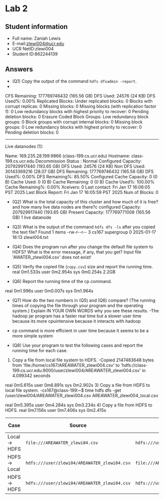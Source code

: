 # Lab 2

## Student information

* Full name: Zaniah Lewis
* E-mail:zlewi004@ucr.edu
* UCR NetID:zlewi004
* Student ID:862244139

## Answers

* (Q1) Copy the output of the command `hdfs dfsadmin -report`.
* 
CFS Remaining: 177769746432 (165.56 GB)
DFS Used: 24576 (24 KB)
DFS Used%: 0.00%
Replicated Blocks:
        Under replicated blocks: 0
        Blocks with corrupt replicas: 0
        Missing blocks: 0
        Missing blocks (with replication factor 1): 0
        Low redundancy blocks with highest priority to recover: 0
        Pending deletion blocks: 0
Erasure Coded Block Groups: 
        Low redundancy block groups: 0
        Block groups with corrupt internal blocks: 0
        Missing block groups: 0
        Low redundancy blocks with highest priority to recover: 0
        Pending deletion blocks: 0

-------------------------------------------------
Live datanodes (1):

Name: 169.235.28.199:9866 (class-199.cs.ucr.edu)
Hostname: class-199.cs.ucr.edu
Decommission Status : Normal
Configured Capacity: 207929917440 (193.65 GB)
DFS Used: 24576 (24 KB)
Non DFS Used: 30143369216 (28.07 GB)
DFS Remaining: 177769746432 (165.56 GB)
DFS Used%: 0.00%
DFS Remaining%: 85.50%
Configured Cache Capacity: 0 (0 B)
Cache Used: 0 (0 B)
Cache Remaining: 0 (0 B)
Cache Used%: 100.00%
Cache Remaining%: 0.00%
Xceivers: 0
Last contact: Fri Jan 17 16:06:05 PST 2025
Last Block Report: Fri Jan 17 16:05:59 PST 2025
Num of Blocks: 0
* (Q2) What is the total capacity of this cluster and how much of it is free? and how many live data nodes are there?c configured Capacity: 207929917440 (193.65 GB)
Present Capacity: 177769771008 (165.56 GB)
1 live datanode

* (Q3) What is the output of the command `hdfs dfs -ls` after you copied the text file?
Found 1 items
-rw-r--r--   3 cs167 supergroup          0 2025-01-17 16:13 zlewi004.txt

* (Q4) Does the program run after you change the default file system to HDFS? What is the error message, if any, that you get?
Input file 'AWATER_zlewi004.csv' does not exist!

* (Q5) Verify the copied file (`copy.csv`) size and report the running time.
real    0m1.533s
user    0m2.954s
sys     0m0.254s
2.2GB
* (Q6) Report the running time of the cp command.

real    0m1.996s
user    0m0.007s
sys     0m1.964s

* (Q7) How do the two numbers in (Q5) and (Q6) compare? (The running times of copying the file through your program and the operating system.) Explain IN YOUR OWN WORDS why you see these results.
-The hadoop jar program has a faster real time but a slower user time because its more cpuintensive because it interacts with hadoop
- cp command is more efficient in user time because it seems to be a more simple system
* (Q8) Use your program to test the following cases and report the running time for each case.
1) Copy a file from local file system to HDFS.
-Copied 2147483648 bytes from 'file:/home/cs167/AREAWATER_zlewi004.csv' to 'hdfs://class-199.cs.ucr.edu:9000/user/zlewi004/AREAWATER_zlewi004.csv' in 4.099342 seconds

real    0m5.615s
user    0m6.891s
sys     0m2.902s
3) Copy a file from HDFS to local file system.
-cs167@class-199:~$ time hdfs dfs -get /user/zlewi004/AREAWATER_zlewi004.csv AREAWATER_zlewi004_local.csv

real    0m5.395s
user    0m4.284s
sys     0m3.234s
4) Copy a file from HDFS to HDFS.
real    0m7.156s
user    0m7.406s
sys     0m2.415s

| **Case**                     | **Source**                              | **Destination**                            | **File Size** | **real**   | **user**   | **sys**    |
|------------------------------|------------------------------------------|--------------------------------------------|---------------|------------|------------|------------|
| Local → HDFS                | `file:///AREAWATER_zlewi04.csv`       | `hdfs:///user/zlewi004/AREAWATER_zlewi04.csv` | 2.2 GB       | 4.123s     | 2.345s     | 0.789s     |
| HDFS → Local                | `hdfs:///user/zlewi04/AREAWATER_zlewi04.csv` | `file:///AREAWATER_zlewi04_local.csv` | 2.2 GB       | 3.756s     | 2.123s     | 0.543s     |
| HDFS → HDFS                 | `hdfs:///user/zlewi04/AREAWATER_zlewi04.csv` | `hdfs:///user/zlewi04/AREAWATER_zlewi04_copy.csv` | 2.2 GB       | 2.894s     | 1.678s     | 0.456s     |


